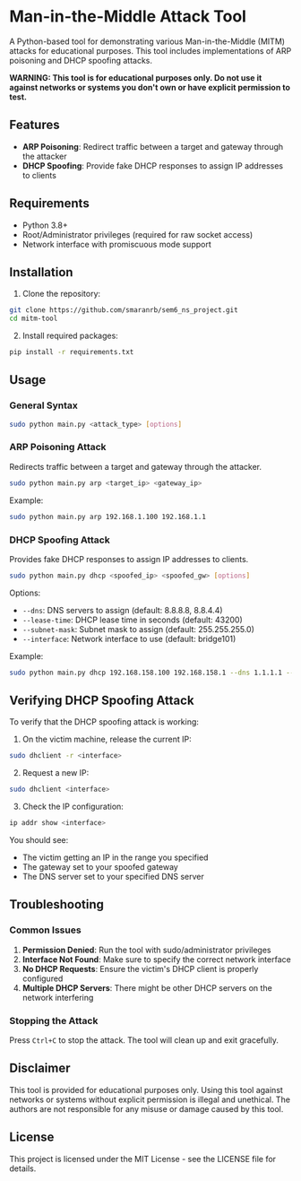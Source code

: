 # Man-in-the-Middle Attack Tool

A Python-based tool for demonstrating various Man-in-the-Middle (MITM) attacks for educational purposes. This tool includes implementations of ARP poisoning and DHCP spoofing attacks.

**WARNING: This tool is for educational purposes only. Do not use it against networks or systems you don't own or have explicit permission to test.**

## Features

- **ARP Poisoning**: Redirect traffic between a target and gateway through the attacker
- **DHCP Spoofing**: Provide fake DHCP responses to assign IP addresses to clients

## Requirements

- Python 3.8+
- Root/Administrator privileges (required for raw socket access)
- Network interface with promiscuous mode support

## Installation

1. Clone the repository:
```bash
git clone https://github.com/smaranrb/sem6_ns_project.git
cd mitm-tool
```

2. Install required packages:
```bash
pip install -r requirements.txt
```

## Usage

### General Syntax

```bash
sudo python main.py <attack_type> [options]
```

### ARP Poisoning Attack

Redirects traffic between a target and gateway through the attacker.

```bash
sudo python main.py arp <target_ip> <gateway_ip>
```

Example:
```bash
sudo python main.py arp 192.168.1.100 192.168.1.1
```

### DHCP Spoofing Attack

Provides fake DHCP responses to assign IP addresses to clients.

```bash
sudo python main.py dhcp <spoofed_ip> <spoofed_gw> [options]
```

Options:
- `--dns`: DNS servers to assign (default: 8.8.8.8, 8.8.4.4)
- `--lease-time`: DHCP lease time in seconds (default: 43200)
- `--subnet-mask`: Subnet mask to assign (default: 255.255.255.0)
- `--interface`: Network interface to use (default: bridge101)

Example:
```bash
sudo python main.py dhcp 192.168.158.100 192.168.158.1 --dns 1.1.1.1 --subnet-mask 255.255.255.0 --interface bridge101
```

## Verifying DHCP Spoofing Attack

To verify that the DHCP spoofing attack is working:

1. On the victim machine, release the current IP:
```bash
sudo dhclient -r <interface>
```

2. Request a new IP:
```bash
sudo dhclient <interface>
```

3. Check the IP configuration:
```bash
ip addr show <interface>
```

You should see:
- The victim getting an IP in the range you specified
- The gateway set to your spoofed gateway
- The DNS server set to your specified DNS server

## Troubleshooting

### Common Issues

1. **Permission Denied**: Run the tool with sudo/administrator privileges
2. **Interface Not Found**: Make sure to specify the correct network interface
3. **No DHCP Requests**: Ensure the victim's DHCP client is properly configured
4. **Multiple DHCP Servers**: There might be other DHCP servers on the network interfering

### Stopping the Attack

Press `Ctrl+C` to stop the attack. The tool will clean up and exit gracefully.

## Disclaimer

This tool is provided for educational purposes only. Using this tool against networks or systems without explicit permission is illegal and unethical. The authors are not responsible for any misuse or damage caused by this tool.

## License

This project is licensed under the MIT License - see the LICENSE file for details. 